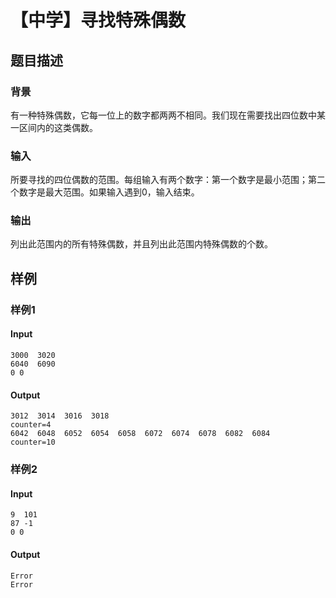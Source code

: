 # 【中学】寻找特殊偶数

## 题目描述

### 背景

有一种特殊偶数，它每一位上的数字都两两不相同。我们现在需要找出四位数中某一区间内的这类偶数。

### 输入

所要寻找的四位偶数的范围。每组输入有两个数字：第一个数字是最小范围；第二个数字是最大范围。如果输入遇到0，输入结束。

### 输出

列出此范围内的所有特殊偶数，并且列出此范围内特殊偶数的个数。

## 样例

### 样例1

#### Input

```
3000  3020
6040  6090
0 0
```

#### Output

```
3012  3014  3016  3018  
counter=4
6042  6048  6052  6054  6058  6072  6074  6078  6082  6084  
counter=10
```

### 样例2

#### Input

```
9  101
87 -1
0 0
```

#### Output

```
Error
Error
```

